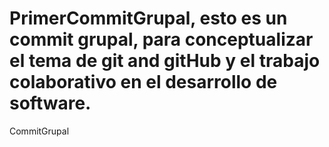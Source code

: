 # PrimerCommitGrupal, esto es un commit grupal, para conceptualizar el tema de git and gitHub y el trabajo colaborativo en el desarrollo de software.
CommitGrupal
